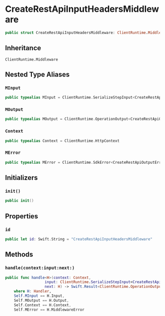 # CreateRestApiInputHeadersMiddleware

``` swift
public struct CreateRestApiInputHeadersMiddleware: ClientRuntime.Middleware 
```

## Inheritance

`ClientRuntime.Middleware`

## Nested Type Aliases

### `MInput`

``` swift
public typealias MInput = ClientRuntime.SerializeStepInput<CreateRestApiInput>
```

### `MOutput`

``` swift
public typealias MOutput = ClientRuntime.OperationOutput<CreateRestApiOutputResponse>
```

### `Context`

``` swift
public typealias Context = ClientRuntime.HttpContext
```

### `MError`

``` swift
public typealias MError = ClientRuntime.SdkError<CreateRestApiOutputError>
```

## Initializers

### `init()`

``` swift
public init() 
```

## Properties

### `id`

``` swift
public let id: Swift.String = "CreateRestApiInputHeadersMiddleware"
```

## Methods

### `handle(context:input:next:)`

``` swift
public func handle<H>(context: Context,
                  input: ClientRuntime.SerializeStepInput<CreateRestApiInput>,
                  next: H) -> Swift.Result<ClientRuntime.OperationOutput<CreateRestApiOutputResponse>, MError>
    where H: Handler,
    Self.MInput == H.Input,
    Self.MOutput == H.Output,
    Self.Context == H.Context,
    Self.MError == H.MiddlewareError
```
